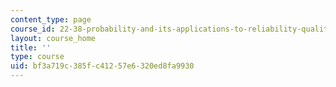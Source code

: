 ```yaml
---
content_type: page
course_id: 22-38-probability-and-its-applications-to-reliability-quality-control-and-risk-assessment-fall-2005
layout: course_home
title: ''
type: course
uid: bf3a719c-385f-c412-57e6-320ed8fa9930
---
```

